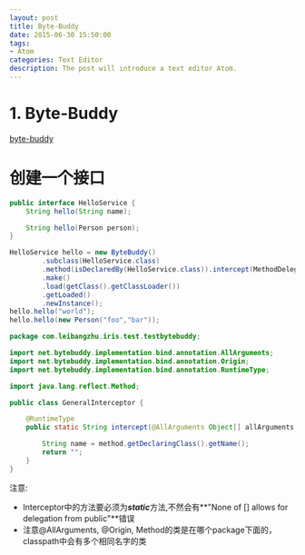 ```yaml
---
layout: post
title: Byte-Buddy
date: 2015-06-30 15:50:00
tags:
- Atom
categories: Text Editor
description: The post will introduce a text editor Atom.
---
```


# 1. Byte-Buddy
[byte-buddy](https://github.com/raphw/byte-buddy)





# 创建一个接口
```java
public interface HelloService {
    String hello(String name);

    String hello(Person person);
}
```
```java
HelloService hello = new ByteBuddy()
        .subclass(HelloService.class)
        .method(isDeclaredBy(HelloService.class)).intercept(MethodDelegation.to(GeneralInterceptor.class))
        .make()
        .load(getClass().getClassLoader())
        .getLoaded()
        .newInstance();
hello.hello("world");
hello.hello(new Person("foo","bar"));
```

```java
package com.leibangzhu.iris.test.testbytebuddy;

import net.bytebuddy.implementation.bind.annotation.AllArguments;
import net.bytebuddy.implementation.bind.annotation.Origin;
import net.bytebuddy.implementation.bind.annotation.RuntimeType;

import java.lang.reflect.Method;

public class GeneralInterceptor {

    @RuntimeType
    public static String intercept(@AllArguments Object[] allArguments, @Origin Method method){

        String name = method.getDeclaringClass().getName();
        return "";
    }
}

```
注意:
* Interceptor中的方法要必须为***static***方法,不然会有**"None of [] allows for delegation from public"**错误          
* 注意@AllArguments, @Origin, Method的类是在哪个package下面的，classpath中会有多个相同名字的类        

        

